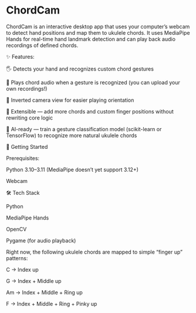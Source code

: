 # ChordCam
ChordCam is an interactive desktop app that uses your computer’s webcam to detect hand positions and map them to ukulele chords. It uses MediaPipe Hands for real-time hand landmark detection and can play back audio recordings of defined chords.

✨ Features:

🖐️ Detects your hand and recognizes custom chord gestures

🎸 Plays chord audio when a gesture is recognized (you can upload your own recordings!)

🔄 Inverted camera view for easier playing orientation

🎯 Extensible — add more chords and custom finger positions without rewriting core logic

🤖 AI-ready — train a gesture classification model (scikit-learn or TensorFlow) to recognize more natural ukulele chords

🚀 Getting Started



Prerequisites:

Python 3.10–3.11 (MediaPipe doesn’t yet support 3.12+)

Webcam



🛠️ Tech Stack

Python

MediaPipe Hands

OpenCV

Pygame (for audio playback)




Right now, the following ukulele chords are mapped to simple “finger up” patterns:

C → Index up

G → Index + Middle up

Am → Index + Middle + Ring up

F → Index + Middle + Ring + Pinky up


